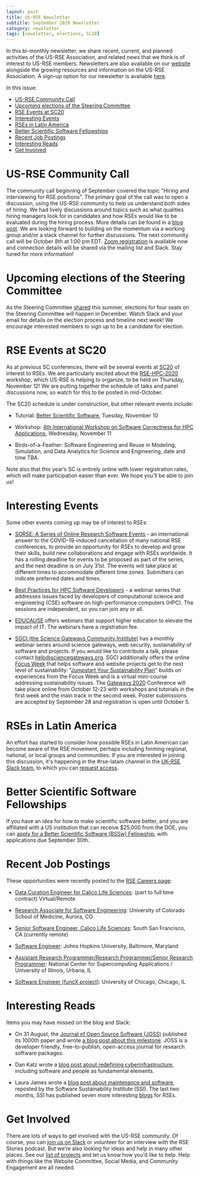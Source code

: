```yaml
---
layout: post
title: US-RSE Newsletter
subtitle: September 2020 Newsletter
category: newsletter
tags: [newsletter, elections, SC20]
---
```


In this bi-monthly newsletter, we share recent, current, and planned activities of the US-RSE Association, and related news that we think is of interest to US-RSE members. Newsletters are also available on our [website](https://us-rse.org/newsletters/) alongside the growing resources and information on the US-RSE Association. A sign-up option for our newsletter is available [here](https://us-rse.org/join/).

In this issue:

* [US-RSE Community Call](#call)
* [Upcoming elections of the Steering Committee](#elections)
* [RSE Events at SC20](#sc20)
* [Interesting Events](#events)
* [RSEs in Latin America](#latam)
* [Better Scientific Software Fellowships](#bssw)
* [Recent Job Postings](#jobs)
* [Interesting Reads](#reads)
* [Get Involved](#involved)

<a name="call"></a>
# **US-RSE Community Call**

The community call beginning of September covered the topic "Hiring and interviewing for RSE positions". The primary goal of the call was to open a discussion, using the US-RSE community to help us understand both sides of hiring. We had lively discussions around topics such as what qualities hiring managers look for in candidates and how RSEs would like to be evaluated during the hiring process. More details can be found in a [blog post](https://us-rse.org/2020-09-18-community-call-hiring/). We are looking forward to building on the momentum via a working group and/or a slack channel for further discussions. The next community call will be October 8th at 1:00 pm EDT. [Zoom registration](https://princeton.zoom.us/meeting/register/tJ0lce6hrjkqG9OyLUKYOfGDx1eb7OxzfYGK) is available now and connection details will be shared via the mailing list and Slack. Stay tuned for more information!

<a name="elections"></a>
# **Upcoming elections of the Steering Committee**

As the Steering Committee [shared](https://us-rse.org/2020-06-29-sc-transition/) this summer, elections for four seats on the Steering Committee will happen in December. Watch Slack and your email for details on the election process and timeline next week! We encourage interested members to sign up to be a candidate for election.

<a name="sc20"></a>
# **RSE Events at SC20**

As at previous SC conferences, there will be several events at [SC20](https://sc20.supercomputing.org/) of interest to RSEs.  We are particularly excited about the [RSE-HPC-2020](https://us-rse.org/rse-hpc-2020/) workshop, which US-RSE is helping to organize, to be held on Thursday, November 12!  We are putting together the schedule of talks and panel discussions now, so watch for this to be posted in mid-October.

The SC20 schedule is under construction, but other relevant events include:

* Tutorial:  [Better Scientific Software](https://sc20.supercomputing.org/?post_type=page&p=3479&id=tut146&sess=sess275), Tuesday, November 10

* Workshop:  [4th International Workshop on Software Correctness for HPC Applications](https://sc20.supercomputing.org/?post_type=page&p=3479&id=wksp134&sess=sess205), Wednesday, November 11

* Birds-of-a-Feather:  Software Engineering and Reuse in Modeling, Simulation, and Data Analytics for Science and Engineering, date and time TBA.

Note also that this year’s SC is entirely online with lower registration rates, which will make participation easier than ever.  We hope you’ll be able to join us!

<a name="events"></a>
# **Interesting Events**

Some other events coming up may be of interest to RSEs:

* [SORSE: A Series of Online Research Software Events](https://sorse.github.io) - an international answer to the COVID-19-induced cancellation of many national RSE conferences, to provide an opportunity for RSEs to develop and grow their skills, build new collaborations and engage with RSEs worldwide. It has a rolling deadline for events to be proposed as part of the series, and the next deadline is on July 31st. The events will take place at different times to accommodate different time zones. Submitters can indicate preferred dates and times.

* [Best Practices for HPC Software Developers](http://ideas-productivity.org/events/hpc-best-practices-webinars/#webinar045) - a webinar series that addresses issues faced by developers of computational science and engineering (CSE) software on high-performance computers (HPC). The sessions are independent, so you can join any or all.

* [EDUCAUSE](https://events.educause.edu/event-finder) offers webinars that support higher education to elevate the impact of IT. The webinars have a registration fee.

* [SGCI (the Science Gateways Community Institute)](https://sciencegateways.org/engage/webinars) has a monthly webinar series around science gateways, web security, sustainability of software and projects. If you would like to contribute a talk, please contact [help@sciencegateways.org](mailto:help@sciencegateways.org). SGCI additionally offers the online [Focus Week](https://sciencegateways.org/engage/focus-week) that helps software and website projects get to the next level of sustainability. "[Jumpstart Your Sustainability Plan](https://sciencegateways.org/engage/focus-week/jumpstart)" builds on experiences from the Focus Week and is a virtual mini-course addressing sustainability issues. The [Gateways 2020](https://sciencegateways.org/web/gateways2020/attend/register) Conference will take place online from October 12-23 with workshops and tutorials in the first week and the main track in the second week. Poster submissions are accepted by September 28 and registration is open until October 5.

<a name="latam"></a>
# **RSEs in Latin America**

An effort has started to consider how possible RSEs in Latin American can become aware of the RSE movement, perhaps including forming regional, national, or local groups and communities. If you are interested in joining this discussion, it's happening in the #rse-latam channel in the [UK-RSE Slack team](http://ukrse.slack.com), to which you can [request access](https://docs.google.com/forms/d/e/1FAIpQLSc9LqOWGwA1xDvSgy81eimcb9s0cNBFso0zv0_HoZz16G1M5w/viewform?c=0&w=1).

<a name="bssw"></a>
# **Better Scientific Software Fellowships**

If you have an idea for how to make scientific software better, and you are affiliated with a US institution that can receive $25,000 from the DOE, you can [apply for a Better Scientific Software (BSSw) Fellowship](https://bssw.io/pages/apply-for-the-bssw-fellowship-program), with applications due September 30th.

<a name="jobs"></a>
# **Recent Job Postings**

These opportunities were recently posted to the [RSE Careers page](https://us-rse.org/jobs/):

* [Data Curation Engineer for Calico Life Sciences](https://www.linkedin.com/jobs/cap/view/2019595826/?pathWildcard=2019595826&trk=job_capjs): (part to full time contract) Virtual/Remote

* [Research Associate for Software Engineering](https://cu.taleo.net/careersection/2/jobdetail.ftl?job=18969&lang=en&src=LinkedIn): University of Colorado School of Medicine, Aurora, CO

* [Senior Software Engineer, Calico Life Sciences](https://www.calicolabs.com/careers/?gh_jid=4824646002): South San Francisco, CA (currently remote)

* [Software Engineer](https://jobs.jhu.edu/job/Baltimore-Software-Engineer-MD-21205/645431000/): Johns Hopkins University, Baltimore, Maryland

* [Assistant Research Programmer/Research Programmer/Senior Research Programmer](https://jobs.illinois.edu/academic-job-board/job-details?jobID=130370&job=research-programmer-national-center-for-supercomputing-applications-130370): National Center for Supercomputing Applications / University of Illinois, Urbana, IL

* [Software Engineer (funcX project)](https://www.globus.org/jobs/backend-software-engineer): University of Chicago, Chicago, IL

<a name="reads"></a>
# **Interesting Reads**

Items you may have missed on the blog and Slack:

* On 31 August, the [Journal of Open Source Software (JOSS)](http://joss.theoj.org) published its 1000th paper and wrote [a blog post about this milestone](https://blog.joss.theoj.org/2020/08/1000-papers-published-in-joss). JOSS is a developer friendly, free-to-publish, open-access journal for research software packages.

* Dan Katz wrote a [blog post about redefining cyberinfrastructure](https://danielskatzblog.wordpress.com/2020/09/11/redefining-cyberinfrastructure/), including software and people as fundamental elements.

* Laura James wrote a [blog post about maintenance and software](https://www.software.ac.uk/bloghttps://lbj20.blogspot.com/2020/09/software-maintenance-and-me.html), reposted by the Software Sustainability Institute (SSI). The last two months, SSI has published seven more interesting [blogs](https://www.software.ac.uk/blog) for RSEs.

<a name="involved"></a>
# **Get Involved**

There are lots of ways to get involved with the US-RSE community. Of course, you can [join us on Slack](https://us-rse.org/join) or volunteer for an interview with the RSE Stories podcast. But we’re also looking for ideas and help in many other places. See our [list of projects](https://docs.google.com/document/d/1jjVD0WkeeWZJI6yqSKyMdIjtClzolsxv75RkpLju17I/edit?usp=sharing) and let us know how you’d like to help. Help with things like the Website Committee, Social Media, and Community Engagement are all needed.
